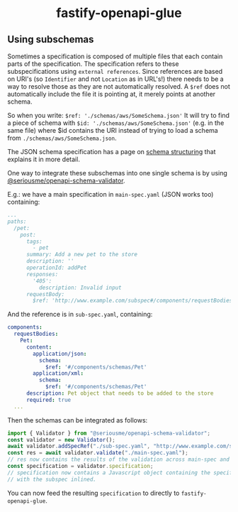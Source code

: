 <h1 align="center">fastify-openapi-glue</h1>

## Using subschemas

Sometimes a specification is composed of multiple files that each contain parts
of the specification. The specification refers to these subspecifications using
`external references`. Since references are based on URI's (so `Identifier` and not
`Location` as in URL's!) there needs to be a way to resolve those as they are not automatically resolved. A `$ref` does not automatically include the file it is pointing at, it merely points at another schema.

So when you write:
`$ref: './schemas/aws/SomeSchema.json'`
It will try to find a piece of schema with `$id: './schemas/aws/SomeSchema.json'` (e.g. in the same file) where $id contains the URI instead of trying to load a schema from `./schemas/aws/SomeSchema.json`.

The JSON schema specification has a page on [schema structuring](https://json-schema.org/understanding-json-schema/structuring) that explains it in more detail.

One way to integrate these subschemas into one single schema is by using [@seriousme/openapi-schema-validator](https://github.com/seriousme/openapi-schema-validator).

E.g.: we have a main specification in `main-spec.yaml` (JSON works too) containing:

```yaml
...
paths:
  /pet:
    post:
      tags:
        - pet
      summary: Add a new pet to the store
      description: ''
      operationId: addPet
      responses:
        '405':
          description: Invalid input
      requestBody:
        $ref: 'http://www.example.com/subspec#/components/requestBodies/Pet'
```

And the reference is in `sub-spec.yaml`, containing:

```yaml
components:
  requestBodies:
    Pet:
      content:
        application/json:
          schema:
            $ref: '#/components/schemas/Pet'
        application/xml:
          schema:
            $ref: '#/components/schemas/Pet'
      description: Pet object that needs to be added to the store
      required: true
  ...
```

Then the schemas can be integrated as follows:

```javascript
import { Validator } from "@seriousme/openapi-schema-validator";
const validator = new Validator();
await validator.addSpecRef("./sub-spec.yaml", "http://www.example.com/subspec");
const res = await validator.validate("./main-spec.yaml");
// res now contains the results of the validation across main-spec and sub-spec
const specification = validator.specification;
// specification now contains a Javascript object containing the specification
// with the subspec inlined.
```

You can now feed the resulting `specification` to directly to `fastify-openapi-glue`.
